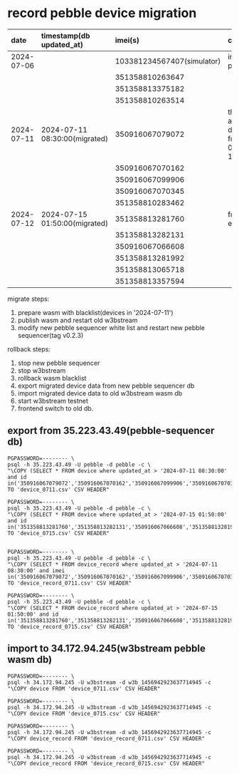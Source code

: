 # record pebble device migration

| date       | timestamp(db updated_at)      | imei(s)                    | comment                                           |
|:-----------|:------------------------------|:---------------------------|:--------------------------------------------------|
| 2024-07-06 |                               | 103381234567407(simulator) | internal pebble                                   |
|            |                               | 351358810263647            |                                                   |
|            |                               | 351358813375182            |                                                   |
|            |                               | 351358810263514            |                                                   |
| 2024-07-11 | 2024-07-11 08:30:00(migrated) | 350916067079072            | the most active top 5 devices from 07-03 to 07-10 |
|            |                               | 350916067070162            |                                                   |
|            |                               | 350916067099906            |                                                   |
|            |                               | 350916067070345            |                                                   |
|            |                               | 351358810283462            |                                                   |
| 2024-07-12 | 2024-07-15 01:50:00(migrated) | 351358813281760            | from envrioBLOQ                                   |
|            |                               | 351358813282131            |                                                   |
|            |                               | 350916067066608            |                                                   |
|            |                               | 351358813281992            |                                                   |
|            |                               | 351358813065718            |                                                   |
|            |                               | 351358813357594            |                                                   |

migrate steps:

1. prepare wasm with blacklist(devices in '2024-07-11')
2. publish wasm and restart old w3bstream
3. modify new pebble sequencer white list and restart new pebble sequencer(tag
   v0.2.3)

rollback steps:

1. stop new pebble sequencer
2. stop w3bstream
3. rollback wasm blacklist
4. export migrated device data from new pebble sequencer db
5. import migrated device data to old w3bstream wasm db
6. start w3bstream testnet
7. frontend switch to old db.

## export from 35.223.43.49(pebble-sequencer db)

```shell
PGPASSWORD=-------- \
psql -h 35.223.43.49 -U pebble -d pebble -c \
"\COPY (SELECT * FROM device where updated_at > '2024-07-11 08:30:00' and id in('350916067079072','350916067070162','350916067099906','350916067070345','351358810283462')) TO 'device_0711.csv' CSV HEADER"

PGPASSWORD=-------- \
psql -h 35.223.43.49 -U pebble -d pebble -c \
"\COPY (SELECT * FROM device where updated_at > '2024-07-15 01:50:00' and id in('351358813281760','351358813282131','350916067066608','351358813281992','351358813065718','351358813357594')) TO 'device_0715.csv' CSV HEADER"


PGPASSWORD=-------- \
psql -h 35.223.43.49 -U pebble -d pebble -c \
"\COPY (SELECT * FROM device_record where updated_at > '2024-07-11 08:30:00' and imei in('350916067079072','350916067070162','350916067099906','350916067070345','351358810283462')) TO 'device_record_0711.csv' CSV HEADER"

PGPASSWORD=-------- \
psql -h 35.223.43.49 -U pebble -d pebble -c \
"\COPY (SELECT * FROM device_record where updated_at > '2024-07-15 01:50:00' and id in('351358813281760','351358813282131','350916067066608','351358813281992','351358813065718','351358813357594')) TO 'device_record_0715.csv' CSV HEADER"
```

## import to 34.172.94.245(w3bstream pebble wasm db)

```shell
PGPASSWORD=-------- \
psql -h 34.172.94.245 -U w3bstream -d w3b_1456942923637714945 -c "\COPY device FROM 'device_0711.csv' CSV HEADER"

PGPASSWORD=-------- \
psql -h 34.172.94.245 -U w3bstream -d w3b_1456942923637714945 -c "\COPY device FROM 'device_0715.csv' CSV HEADER"

PGPASSWORD=-------- \
psql -h 34.172.94.245 -U w3bstream -d w3b_1456942923637714945 -c "\COPY device_record FROM 'device_record_0711.csv' CSV HEADER"

PGPASSWORD=-------- \
psql -h 34.172.94.245 -U w3bstream -d w3b_1456942923637714945 -c "\COPY device_record FROM 'device_record_0715.csv' CSV HEADER"
```
